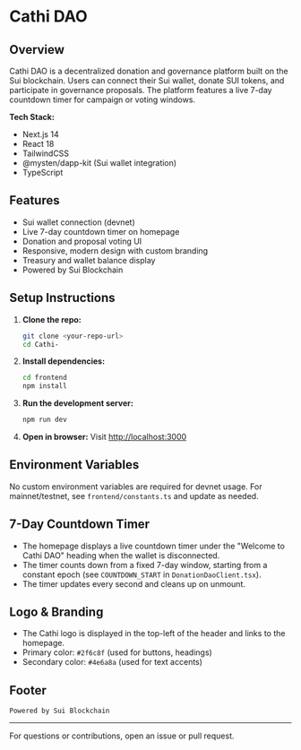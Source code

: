 # Cathi DAO

## Overview
Cathi DAO is a decentralized donation and governance platform built on the Sui blockchain. Users can connect their Sui wallet, donate SUI tokens, and participate in governance proposals. The platform features a live 7-day countdown timer for campaign or voting windows.

**Tech Stack:**
- Next.js 14
- React 18
- TailwindCSS
- @mysten/dapp-kit (Sui wallet integration)
- TypeScript

## Features
- Sui wallet connection (devnet)
- Live 7-day countdown timer on homepage
- Donation and proposal voting UI
- Responsive, modern design with custom branding
- Treasury and wallet balance display
- Powered by Sui Blockchain

## Setup Instructions
1. **Clone the repo:**
   ```bash
   git clone <your-repo-url>
   cd Cathi-
   ```
2. **Install dependencies:**
   ```bash
   cd frontend
   npm install
   ```
3. **Run the development server:**
   ```bash
   npm run dev
   ```
4. **Open in browser:**
   Visit [http://localhost:3000](http://localhost:3000)

## Environment Variables
No custom environment variables are required for devnet usage. For mainnet/testnet, see `frontend/constants.ts` and update as needed.

## 7-Day Countdown Timer
- The homepage displays a live countdown timer under the "Welcome to Cathi DAO" heading when the wallet is disconnected.
- The timer counts down from a fixed 7-day window, starting from a constant epoch (see `COUNTDOWN_START` in `DonationDaoClient.tsx`).
- The timer updates every second and cleans up on unmount.

## Logo & Branding
- The Cathi logo is displayed in the top-left of the header and links to the homepage.
- Primary color: `#2f6c8f` (used for buttons, headings)
- Secondary color: `#4e6a8a` (used for text accents)

## Footer
```
Powered by Sui Blockchain
```

---

For questions or contributions, open an issue or pull request.
